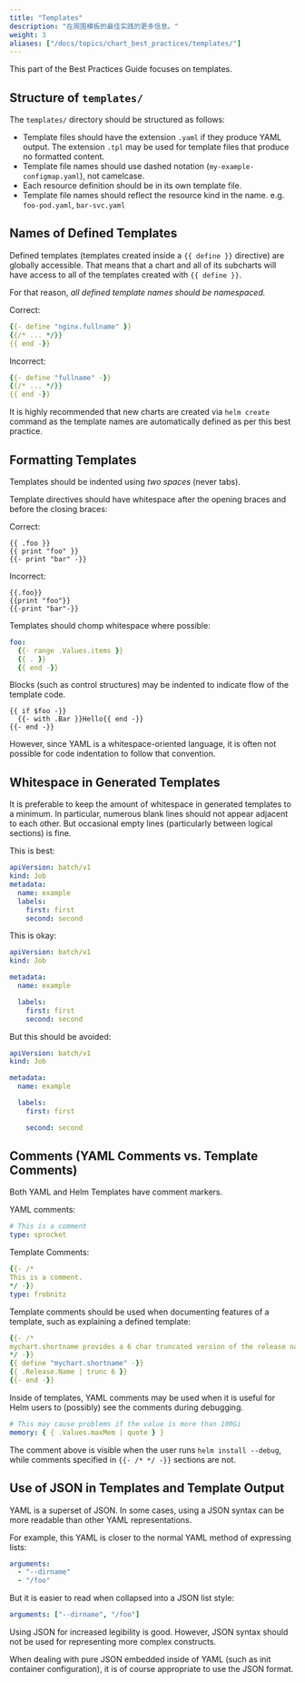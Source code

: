 ```yaml
---
title: "Templates"
description: "在周围模板的最佳实践的更多信息。"
weight: 3
aliases: ["/docs/topics/chart_best_practices/templates/"]
---
```


This part of the Best Practices Guide focuses on templates.

## Structure of `templates/`

The `templates/` directory should be structured as follows:

- Template files should have the extension `.yaml` if they produce YAML output.
  The extension `.tpl` may be used for template files that produce no formatted
  content.
- Template file names should use dashed notation (`my-example-configmap.yaml`),
  not camelcase.
- Each resource definition should be in its own template file.
- Template file names should reflect the resource kind in the name. e.g.
  `foo-pod.yaml`, `bar-svc.yaml`

## Names of Defined Templates

Defined templates (templates created inside a `{{ define }}` directive) are
globally accessible. That means that a chart and all of its subcharts will have
access to all of the templates created with `{{ define }}`.

For that reason, _all defined template names should be namespaced._

Correct:

```yaml
{{- define "nginx.fullname" }}
{{/* ... */}}
{{ end -}}
```

Incorrect:

```yaml
{{- define "fullname" -}}
{{/* ... */}}
{{ end -}}
```

It is highly recommended that new charts are created via `helm create` command
as the template names are automatically defined as per this best practice.

## Formatting Templates

Templates should be indented using _two spaces_ (never tabs).

Template directives should have whitespace after the opening braces and before
the closing braces:

Correct:

```
{{ .foo }}
{{ print "foo" }}
{{- print "bar" -}}
```

Incorrect:

```
{{.foo}}
{{print "foo"}}
{{-print "bar"-}}
```

Templates should chomp whitespace where possible:

```yaml
foo:
  {{- range .Values.items }}
  {{ . }}
  {{ end -}}
```

Blocks (such as control structures) may be indented to indicate flow of the
template code.

```
{{ if $foo -}}
  {{- with .Bar }}Hello{{ end -}}
{{- end -}}
```

However, since YAML is a whitespace-oriented language, it is often not possible
for code indentation to follow that convention.

## Whitespace in Generated Templates

It is preferable to keep the amount of whitespace in generated templates to a
minimum. In particular, numerous blank lines should not appear adjacent to each
other. But occasional empty lines (particularly between logical sections) is
fine.

This is best:

```yaml
apiVersion: batch/v1
kind: Job
metadata:
  name: example
  labels:
    first: first
    second: second
```

This is okay:

```yaml
apiVersion: batch/v1
kind: Job

metadata:
  name: example

  labels:
    first: first
    second: second
```

But this should be avoided:

```yaml
apiVersion: batch/v1
kind: Job

metadata:
  name: example

  labels:
    first: first

    second: second
```

## Comments (YAML Comments vs. Template Comments)

Both YAML and Helm Templates have comment markers.

YAML comments:

```yaml
# This is a comment
type: sprocket
```

Template Comments:

```yaml
{{- /*
This is a comment.
*/ -}}
type: frobnitz
```

Template comments should be used when documenting features of a template, such
as explaining a defined template:

```yaml
{{- /*
mychart.shortname provides a 6 char truncated version of the release name.
*/ -}}
{{ define "mychart.shortname" -}}
{{ .Release.Name | trunc 6 }}
{{- end -}}

```

Inside of templates, YAML comments may be used when it is useful for Helm users
to (possibly) see the comments during debugging.

```yaml
# This may cause problems if the value is more than 100Gi
memory: { { .Values.maxMem | quote } }
```

The comment above is visible when the user runs `helm install --debug`, while
comments specified in `{{- /* */ -}}` sections are not.

## Use of JSON in Templates and Template Output

YAML is a superset of JSON. In some cases, using a JSON syntax can be more
readable than other YAML representations.

For example, this YAML is closer to the normal YAML method of expressing lists:

```yaml
arguments:
  - "--dirname"
  - "/foo"
```

But it is easier to read when collapsed into a JSON list style:

```yaml
arguments: ["--dirname", "/foo"]
```

Using JSON for increased legibility is good. However, JSON syntax should not be
used for representing more complex constructs.

When dealing with pure JSON embedded inside of YAML (such as init container
configuration), it is of course appropriate to use the JSON format.
